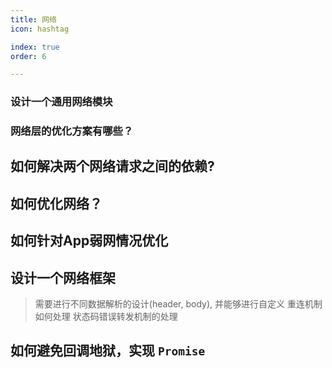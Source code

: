 ```yaml
---
title: 网络
icon: hashtag

index: true
order: 6

---
```


<!-- more -->

### 设计一个通用网络模块

### 网络层的优化方案有哪些？

## 如何解决两个网络请求之间的依赖?

## 如何优化网络？

## 如何针对App弱网情况优化

## 设计一个网络框架     

> 需要进行不同数据解析的设计(header, body), 并能够进行自定义
> 重连机制如何处理
> 状态码错误转发机制的处理

## 如何避免回调地狱，实现 `Promise` 
